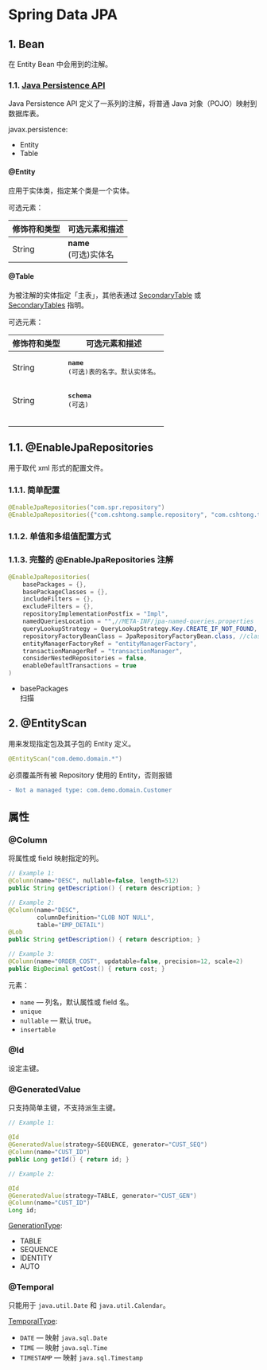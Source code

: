 # Spring Data JPA

## 1. Bean

在 Entity Bean 中会用到的注解。

### 1.1. [Java Persistence API](https://docs.oracle.com/javaee/7/api/javax/persistence/package-summary.html)

Java Persistence API 定义了一系列的注解，将普通 Java 对象（POJO）映射到数据库表。

javax.persistence:

- Entity
- Table

#### @Entity

应用于实体类，指定某个类是一个实体。

可选元素：

| 修饰符和类型 | 可选元素和描述 |
| --- | --- |
| String | **name** <br> (可选)实体名 |

#### @Table

为被注解的实体指定「主表」，其他表通过 [SecondaryTable]() 或 [SecondaryTables]() 指明。

可选元素：

<table>
<thead>
<tr>
<th>修饰符和类型</th><th>可选元素和描述</th>
</tr>
</thead>
<tbody>
<tr>
<td>String</td>
<td><pre>
<strong>name</strong>
(可选)表的名字。默认实体名。
</pre></td>
</tr>
<tr>
<td>String</td>
<td><pre>
<strong>schema</strong>
(可选)
</pre></td>
</tr>
<tr>
<td></td>
<td></td>
</tr>
<tr>
<td></td>
<td></td>
</tr>
<tr>
<td></td>
<td></td>
</tr>
</tbody>
</table>

## 1.1. @EnableJpaRepositories

用于取代 xml 形式的配置文件。

### 1.1.1. 简单配置

```java
@EnableJpaRepositories("com.spr.repository")
@EnableJpaRepositories({"com.cshtong.sample.repository", "com.cshtong.tower.repository"})
```

### 1.1.2. 单值和多组值配置方式

### 1.1.3. 完整的 @EnableJpaRepositories 注解

```java
@EnableJpaRepositories(
    basePackages = {},
    basePackageClasses = {},
    includeFilters = {},
    excludeFilters = {},
    repositoryImplementationPostfix = "Impl",
    namedQueriesLocation = "",//META-INF/jpa-named-queries.properties
    queryLookupStrategy = QueryLookupStrategy.Key.CREATE_IF_NOT_FOUND, //QueryLookupStrategy.Key.x
    repositoryFactoryBeanClass = JpaRepositoryFactoryBean.class, //class
    entityManagerFactoryRef = "entityManagerFactory",
    transactionManagerRef = "transactionManager",
    considerNestedRepositories = false, 
    enableDefaultTransactions = true
)
```

- basePackages  
  扫描

## 2. @EntityScan

用来发现指定包及其子包的 Entity 定义。

```java
@EntityScan("com.demo.domain.*")
```

必须覆盖所有被 Repository 使用的 Entity，否则报错

```diff
- Not a managed type: com.demo.domain.Customer
```

## 属性

### @Column

将属性或 field 映射指定的列。

```java
// Example 1:
@Column(name="DESC", nullable=false, length=512)
public String getDescription() { return description; }

// Example 2:
@Column(name="DESC",
        columnDefinition="CLOB NOT NULL",
        table="EMP_DETAIL")
@Lob
public String getDescription() { return description; }

// Example 3:
@Column(name="ORDER_COST", updatable=false, precision=12, scale=2)
public BigDecimal getCost() { return cost; }
```

元素：

- `name` — 列名，默认属性或 field 名。
- `unique`
- `nullable` — 默认 true。
- `insertable`


### @Id

设定主键。

### @GeneratedValue

只支持简单主键，不支持派生主键。

```java
// Example 1:

@Id
@GeneratedValue(strategy=SEQUENCE, generator="CUST_SEQ")
@Column(name="CUST_ID")
public Long getId() { return id; }

// Example 2:

@Id
@GeneratedValue(strategy=TABLE, generator="CUST_GEN")
@Column(name="CUST_ID")
Long id;
```

[GenerationType](https://docs.oracle.com/javaee/7/api/javax/persistence/GenerationType.html):

- TABLE
- SEQUENCE
- IDENTITY
- AUTO

### @Temporal

只能用于 `java.util.Date` 和 `java.util.Calendar`。

[TemporalType](https://docs.oracle.com/javaee/7/api/javax/persistence/TemporalType.html):

- `DATE` — 映射 `java.sql.Date`
- `TIME` — 映射 `java.sql.Time`
- `TIMESTAMP` — 映射 `java.sql.Timestamp`
